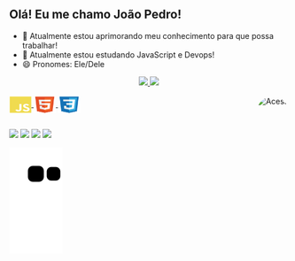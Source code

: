 ## Olá! Eu me chamo João Pedro!

- 🔭 Atualmente estou aprimorando meu conhecimento para que possa trabalhar!
- 🌱 Atualmente estou estudando JavaScript e Devops!
- 😄 Pronomes: Ele/Dele

<div align='center'>
  <a href="https://github.com/AcessDnd">
  <img height="160em" src="https://github-readme-stats.vercel.app/api?username=AcessDnd&show_icons=true&theme=dracula&include_all_commits=true&count_private=true"/>
  <img height="160em" src="https://github-readme-stats.vercel.app/api/top-langs/?username=AcessDnd&layout=compact&langs_count=7&theme=dracula"/>
</div>

 <div style="display: inline_block"><br>
  <img align="center" alt="Acess" height="30" width="40" src="https://raw.githubusercontent.com/devicons/devicon/master/icons/javascript/javascript-plain.svg">
  <img align="center" alt="Acess" height="30" width="40" src="https://raw.githubusercontent.com/devicons/devicon/master/icons/html5/html5-original.svg">
  <img align="center" alt="Acess" height="30" width="40" src="https://raw.githubusercontent.com/devicons/devicon/master/icons/css3/css3-original.svg">
  <img align="right" alt="Acess" height="120" style="border-radius:50px;" src="https://31.media.tumblr.com/197c5f7837edb4f814d408351fe9c9ae/tumblr_mjv3nbV8r81qe89guo1_500.gif">
</div>
    
  ##
 
<div> 
  <a href="https://www.youtube.com/channel/UC_-uuuZbY0AAt9CViNzvc-Q" target="_blank"><img src="https://img.shields.io/badge/YouTube-FF0000?style=for-the-badge&logo=youtube&logoColor=white" target="_blank"></a>
  <a href="https://www.instagram.com/19ms__/" target="_blank"><img src="https://img.shields.io/badge/-Instagram-%23E4405F?style=for-the-badge&logo=instagram&logoColor=white" target="_blank"></a>
  <a href = "mailto:rufllezrufllez@gmail.com"><img src="https://img.shields.io/badge/-Gmail-%23333?style=for-the-badge&logo=gmail&logoColor=white" target="_blank"></a>
  <a href="https://www.linkedin.com/in/acessdnd/" target="_blank"><img src="https://img.shields.io/badge/-LinkedIn-%230077B5?style=for-the-badge&logo=linkedin&logoColor=white" target="_blank"></a> 
 
  ![Snake animation](https://github.com/rafaballerini/rafaballerini/blob/output/github-contribution-grid-snake.svg)
 
</div>
